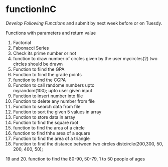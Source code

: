 # functionInC
*Develop Following Functions* and submit by next week before or on Tuesdy.

Functions with parameters and return value 

1. Factorial 
2. Fabonacci Series 
3. Check its prime number or not 
4. function to draw number of circles given by the user 
	mycircles(2)	two circles should be drawn 
5. Function to fiind the GPA
6. Function to fiind the grade points 
7. function to find the CGPA 
8. Function to call randome numbers upto 	
	myrandom(100); 	upto user given input 
9. Function to insert number into file 
10. Function to delete any number from file 
11. Function to search data from file 
12. Function to sort the given 5 values in array 
13. Function to store data in array 
14. Function to find the square root 
15. function to find the area of a circle 
16. function to find thhe area of a square 
17. Function to find the area of a triangle 
18. Function to find the distance between two circles 
	distcircle(200,300, 50, 200, 400, 50); 
	
19 and 20. function to find the 80-90, 50-79, 1 to 50 people of ages

	

